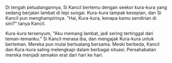 Di tengah petualangannya, Si Kancil bertemu dengan seekor kura-kura yang sedang berjalan lambat di tepi sungai. Kura-kura tampak kesepian, dan Si Kancil pun menghampirinya. "Hai, Kura-kura, kenapa kamu sendirian di sini?" tanya Kancil.

Kura-kura tersenyum, "Aku memang lambat, jadi sering tertinggal dari teman-temanku." Si Kancil merasa iba, dan mengajak Kura-kura untuk berteman. Mereka pun mulai bertualang bersama. Meski berbeda, Kancil dan Kura-kura saling melengkapi dalam berbagai situasi. Persahabatan mereka menjadi semakin erat dari hari ke hari.

